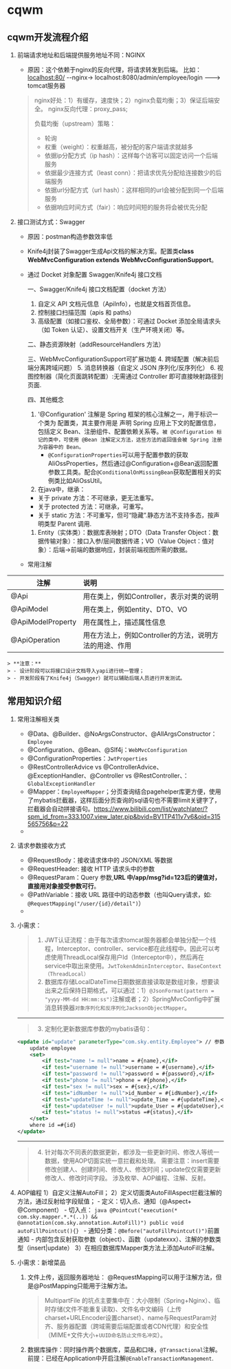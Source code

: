 # cqwm
## cqwm开发流程介绍

1. 前端请求地址和后端提供服务地址不同：NGINX
    - 原因：这个依赖于nginx的反向代理，将请求转发到后端。
        比如：[localhost:80/](http://localhost/api/employee/login) --nginx-> localhost:8080/admin/employee/login ---> tomcat服务器
    > nginx好处：1）有缓存，速度快；2）nginx负载均衡；3）保证后端安全。
    > nginx反向代理：proxy_pass; 
    > 
    > 负载均衡（upstream）策略：
    > - 轮询
    > - 权重（weight）：权重越高，被分配的客户端请求就越多
    > - 依据ip分配方式（ip hash）：这样每个访客可以固定访问一个后端服务
    > - 依据最少连接方式（least conn）：把请求优先分配给连接数少的后端服务
    > - 依据url分配方式（url hash）：这样相同的url会被分配到同一个后端服务
    > - 依据响应时间方式（fair）：响应时间短的服务将会被优先分配
    > 

2. 接口测试方式：Swagger
    - 原因：postman构造参数效率低
    - Knife4j封装了Swagger生成Api文档的解决方案。配置类**class WebMvcConfiguration extends WebMvcConfigurationSupport**。
    - 通过 Docket 对象配置 Swagger/Knife4j 接口文档
    
        一、Swagger/Knife4j 接口文档配置（docket 方法）
        1. 自定义 API 文档元信息（ApiInfo），也就是文档首页信息。
        2. 控制接口扫描范围（apis 和 paths）
        3. 高级配置（如接口鉴权、全局参数）：可通过 Docket 添加全局请求头（如 Token 认证）、设置文档开关（生产环境关闭）等。

        二、静态资源映射（addResourceHandlers 方法）

        三、WebMvcConfigurationSupport可扩展功能
        4. 跨域配置（解决前后端分离跨域问题）
        5. 消息转换器（自定义 JSON 序列化/反序列化）
        6. 视图控制器（简化页面跳转配置）:无需通过 Controller 即可直接映射路径到页面.

        四、其他概念
        1. '@Configuration' 注解是 Spring 框架的核心注解之一，用于标识一个类为 配置类，其主要作用是 声明 Spring 应用上下文的配置信息，包括定义 Bean、注册组件、配置依赖关系等。`被 @Configuration 标记的类中，可使用 @Bean 注解定义方法，这些方法的返回值会被 Spring 注册为容器中的 Bean。`
           - `@ConfigurationProperties`可以用于配置参数的获取AliOssProperties，然后通过@Configuration+@Bean返回配置参数工具类。配合`@ConditionalOnMissingBean`获取配置相关的实例类比如AliOssUtil。
        2. 在java中，继承：
        * 关于 private 方法：不可继承，更无法重写。
        * 关于 protected 方法：可继承，可重写。
        * 关于 static 方法：不可重写，但可“隐藏”.静态方法不支持多态，按声明类型 Parent 调用.
        1. Entity（实体类）：数据库表映射；DTO（Data Transfer Object：数据传输对象）：接口入参/层间数据传递；VO（Value Object：值对象）：后端→前端的数据响应，封装前端视图所需的数据。
      
    

    - 常用注解

| 注解            | 说明                                                                 |
|-----------------|:----------------------------------------------------------------------|
| @Api            | 用在类上，例如Controller，表示对类的说明                             |
| @ApiModel       | 用在类上，例如entity、DTO、VO                                        |
| @ApiModelProperty | 用在属性上，描述属性信息                                            |
| @ApiOperation   | 用在方法上，例如Controller的方法，说明方法的用途、作用               |
    > **注意：**
    > - 设计阶段可以将接口设计文档导入yapi进行统一管理；
    > - 开发阶段有了Knife4j（Swagger）就可以辅助后端人员进行开发测试。

## 常用知识介绍
1. 常用注解相关类
    - @Data、@Builder、@NoArgsConstructor、@AllArgsConstructor：`Employee`
    - @Configuration、@Bean、@Slf4j：`WebMvcConfiguration`
    - @ConfigurationProperties：`JwtProperties`
    - @RestControllerAdvice vs @ControllerAdvice、@ExceptionHandler、@Controller vs @RestController、：`GlobalExceptionHandler`
    - @Mapper：`EmployeeMapper`；分页查询结合pagehelper库更方便，使用了mybatis拦截器，这样后面分页查询的sql语句也不需要limit关键字了，拦截器会自动拼接语句。https://www.bilibili.com/list/watchlater/?spm_id_from=333.1007.view_later.pip&bvid=BV1TP411v7v6&oid=315565756&p=22
    - 

2. 请求参数接收方式
   - @RequestBody：接收请求体中的 JSON/XML 等数据
   - @RequestHeader: 接收 HTTP 请求头中的参数
   - @RequestParam：Query 参数,**URL 中/app/msg?id=123后的键值对，直接用对象接受参数可行**。
   - @PathVariable：接收 URL 路径中的动态参数（也叫Query请求，如: `@RequestMapping("/user/{id}/detail")`）
   - 

3. 小需求：
   > 1. JWT认证流程：由于每次请求tomcat服务器都会单独分配一个线程，Interceptor、controller、service都在此线程中。因此可以考虑使用ThreadLocal保存用户Id（Interceptor中），然后再在service中取出来使用。`JwtTokenAdminInterceptor`、`BaseContext（ThreadLocal）`
   > 2. 数据库存储LocalDateTime日期数据直接读取是数组对象，想要读出来之后保持日期格式，可以通过：1）`@JsonFormat(pattern = "yyyy-MM-dd HH:mm:ss")`注解或者；2）SpringMvcConfig中扩展消息转换器`对象序列化和反序列化JacksonObjectMapper`。
   ---
   > 3. 定制化更新数据库参数的mybatis语句：
    ```xml
    <update id="update" parameterType="com.sky.entity.Employee"> // 参数类型Employee，自动转换。
        update employee
        <set>
            <if test="name != null">name = #{name},</if>
            <if test="username != null">username = #{username},</if>
            <if test="password != null">password = #{password},</if>
            <if test="phone != null">phone = #{phone},</if>
            <if test="sex != null">sex = #{sex},</if>
            <if test="idNumber != null">id_Number = #{idNumber},</if>
            <if test="updateTime != null">update_Time = #{updateTime},</if>
            <if test="updateUser != null">update_User = #{updateUser},</if>
            <if test="status != null">status =#{status},</if>
        </set>
        where id =#{id}
    </update>
    ```
    ---
   > 4. 针对每次不同表的数据更新，都涉及一些更新时间、修改人等统一数据，使用AOP切面实统一意拦截和处理。
   >    需要注意：insert需要修改创建人、创建时间、修改人、修改时间；update仅仅需要更新修改人、修改时间字段。
   >    涉及枚举、AOP编程、注解、反射。

4. AOP编程
    1）自定义注解AutoFill；
    2）定义切面类AutoFillAspect拦截注解的方法，通过反射给字段赋值；
        - 定义：切入点、通知（@Aspect+ @Component）
        - 切入点：
            ```java
                @Pointcut("execution(* com.sky.mapper.*.*(..)) && @annotation(com.sky.annotation.AutoFill)")
                public void autoFillPointcut(){}
            ```
        - 通知分类：`@Before("autoFillPointcut()")`前置通知
          - 内部包含反射获取参数（object）、函数（updatexxx）、注解的参数类型（insert|update）
    3）在相应数据库Mapper类方法上添加AutoFill注解。

5. 小需求：新增菜品
    1) 文件上传，返回服务器地址： @RequestMapping可以用于注解方法，但是@PostMapping只能用于注解方法。
        > MultipartFile 的坑点主要集中在：大小限制（Spring+Nginx）、临时存储(文件不能重复读取)、文件名中文编码（上传charset+URLEncoder设置charset）、name与RequestParam对齐、服务器配置（跨域需要后端配置或者CDN代理）和安全性（MIME+文件大小+`UUID命名防止文件名冲突`）。
    2) 数据库操作：同时操作两个数据库，菜品和口味，`@Transactional`注解。前提：已经在Application中开启注解`@EnableTransactionManagement`.